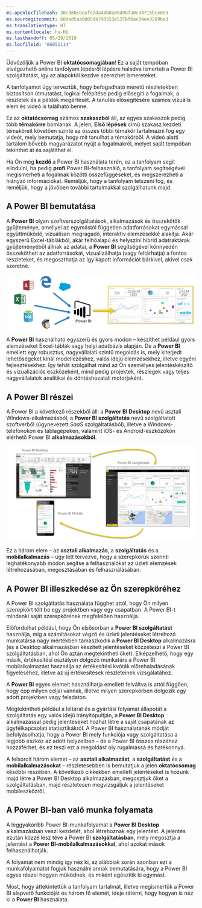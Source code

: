 ```yaml
---
ms.openlocfilehash: 30cd80cbeafe2da4468a0049bfa0c34715bce0d3
ms.sourcegitcommit: 60dad5aa0d85db790553e537bf8ac34ee3289ba3
ms.translationtype: HT
ms.contentlocale: hu-HU
ms.lasthandoff: 05/29/2019
ms.locfileid: "66051114"
---
```

Üdvözöljük a Power BI **oktatócsomagjában**! Ez a saját tempóban elvégezhető online tanfolyam lépésről lépésre haladva ismerteti a Power BI szolgáltatást, így az alapoktól kezdve szerezhet ismereteket.

A tanfolyamot úgy terveztük, hogy befogadható méretű részletekben biztosítson útmutatást, logikai felépítése pedig elősegíti a fogalmak, a részletek és a példák megértését. A tanulás elősegítésére számos vizuális elem és videó is található benne.

Ez az **oktatócsomag** számos **szakaszból** áll, az egyes szakaszok pedig több **témakörre** bomlanak. A jelen, **Első lépések** című szakasz kezdeti témaköreit követően szinte az összes többi témakör tartalmazni fog egy videót, mely bemutatja, hogy mit tanulhat a témakörből. A videó alatti tartalom bővebb magyarázatot nyújt a fogalmakról, melyet saját tempóban tekinthet át és sajátíthat el.

Ha Ön még **kezdő** a Power BI használata terén, ez a tanfolyam segít elindulni, ha pedig **profi** Power BI-felhasználó, a tanfolyam segítségével megismerheti a fogalmak közötti összefüggéseket, és megszerezheti a hiányzó információkat. Reméljük, hogy a tanfolyam tetszeni fog, és reméljük, hogy a jövőben további tartalmakkal szolgálhatunk majd.

## <a name="what-is-power-bi"></a>A Power BI bemutatása
A **Power BI** olyan szoftverszolgáltatások, alkalmazások és összekötők gyűjteménye, amellyel az egymástól független adatforrásokat egymással együttműködő, vizuálisan megragadó, interaktív elemzésekké alakítja. Akár egyszerű Excel-táblákból, akár felhőalapú és helyszíni hibrid adatraktárak gyűjteményéből állnak az adatai, a **Power BI** segítségével könnyedén összekötheti az adatforrásokat, vizualizálhatja (vagy feltárhatja) a fontos részleteket, és megoszthatja az így kapott információt bárkivel, akivel csak szeretné.

![](media/0-0-what-is-power-bi/c0a0_1.png)

A **Power BI** használható egyszerű és gyors módon – készíthet például gyors elemzéseket Excel-táblák vagy helyi adatbázis alapján. De a **Power BI** emellett egy robusztus, nagyvállalati szintű megoldás is, mely kiterjedt lehetőségeket kínál modellezéshez, valós idejű elemzésekhez, illetve egyéni fejlesztésekhez. Így tehát szolgálhat mind az Ön személyes jelentéskészítő és vizualizációs eszközeként, mind pedig projektek, részlegek vagy teljes nagyvállalatok analitikai és döntéshozatali motorjaként.

## <a name="the-parts-of-power-bi"></a>A Power BI részei
A Power BI a következő részekből áll: a **Power BI Desktop** nevű asztali Windows-alkalmazásból, a **Power BI szolgáltatás** nevű szolgáltatott szoftverből (úgynevezett *SaaS* szolgáltatásból), illetve a Windows-telefonokon és táblagépeken, valamint iOS- és Android-eszközökön elérhető Power BI **alkalmazásokból**.

![](media/0-0-what-is-power-bi/c0a0_2.png)

Ez a három elem – az **asztali alkalmazás**, a **szolgáltatás** és a **mobilalkalmazás** – úgy lett tervezve, hogy a szerepkörük szerinti leghatékonyabb módon segítse a felhasználókat az üzleti elemzések létrehozásában, megosztásában és felhasználásában.

## <a name="how-power-bi-matches-your-role"></a>A Power BI illeszkedése az Ön szerepköréhez
A Power BI szolgáltatás használata függhet attól, hogy Ön milyen szerepkört tölt be egy projektben vagy egy csapatban. A Power BI-t mindenki saját szerepkörének megfelelően használja.

Előfordulhat például, hogy Ön elsősorban a **Power BI szolgáltatást** használja, míg a számításokat végző és üzleti jelentéseket létrehozó munkatársa nagy mértékben támaszkodik a **Power BI Desktop** alkalmazásra (és a Desktop alkalmazásban készített jelentéseket közzéteszi a Power BI szolgáltatásban, ahol Ön aztán megtekintheti őket). Elképzelhető, hogy egy másik, értékesítési osztályon dolgozó munkatárs a Power BI mobilalkalmazást használja az értékesítési kvóták előrehaladásának figyeléséhez, illetve az új értékesítések részleteinek vizsgálatához.

A **Power BI** egyes elemeit használhatja emellett felváltva is attól függően, hogy épp milyen céljai vannak, illetve milyen szerepkörben dolgozik egy adott projektben vagy feladaton.

Megtekintheti például a leltárat és a gyártási folyamat állapotát a szolgáltatás egy valós idejű irányítópultján, a **Power BI Desktop** alkalmazással pedig jelentéseket hozhat létre a saját csapatának az ügyfélkapcsolati statisztikákról. A Power BI használatának módját befolyásolhatja, hogy a Power BI mely funkciója vagy szolgáltatása a legjobb eszköz az adott helyzetben – de a Power BI összes részéhez hozzáférhet, és ez teszi ezt a megoldást oly rugalmassá és hatékonnyá.

A felsorolt három elemet – az **asztali alkalmazást**, a **szolgáltatást** és a **mobilalkalmazásokat** – részletesebben is bemutatjuk a jelen **oktatócsomag** későbbi részében. A következő cikkekben emellett jelentéseket is hozunk majd létre a Power BI Desktop alkalmazásban, megosztjuk őket a szolgáltatásban, majd részletesen megvizsgáljuk a jelentéseket mobileszközről.

## <a name="the-flow-of-work-in-power-bi"></a>A Power BI-ban való munka folyamata
A leggyakoribb Power BI-munkafolyamat a **Power BI Desktop** alkalmazásban veszi kezdetét, ahol létrehoznak egy jelentést. A jelentés ezután közzé lesz téve a Power BI **szolgáltatásban**, mely megosztja a jelentést a **Power BI-mobilalkalmazásokkal**, ahol azokat mások felhasználhatják.

A folyamat nem mindig így néz ki, az alábbiak során azonban ezt a munkafolyamatot fogjuk használni annak bemutatására, hogy a Power BI egyes részei hogyan működnek, és miként egészítik ki egymást.

Most, hogy áttekintettük a tanfolyam tartalmát, illetve megismertük a Power BI alapvető funkcióját és három fő elemét, ideje rátérni, hogy hogyan is néz ki a **Power BI** használata.

